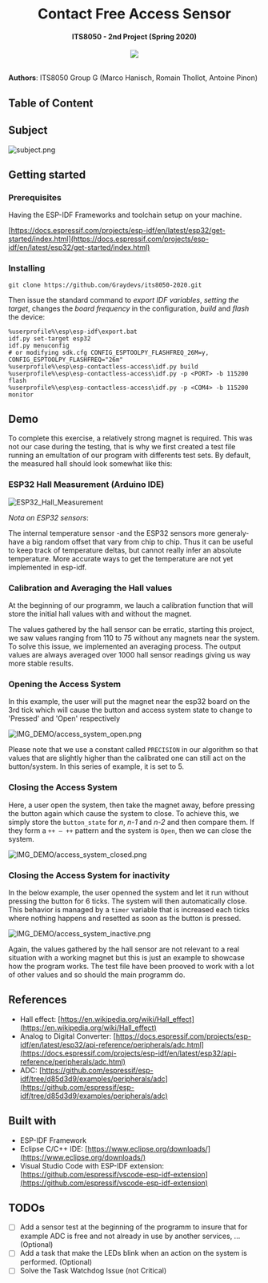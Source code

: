 <h1 align="center">
  Contact Free Access Sensor
  <br>
</h1>

<h4 align="center"> ITS8050 - 2nd Project (Spring 2020) </h4>

<p align="center">
  <img src="https://badgen.net/badge/build/passing/green">
  </br>
  </br>
</p>

**Authors**: ITS8050 Group G (Marco Hanisch, Romain Thollot, Antoine Pinon)

## Table of Content

## Subject

![subject.png](IMG_DEMO/subject.png)

## Getting started

### Prerequisites

Having the ESP-IDF Frameworks and toolchain setup on your machine.

[https://docs.espressif.com/projects/esp-idf/en/latest/esp32/get-started/index.html](https://docs.espressif.com/projects/esp-idf/en/latest/esp32/get-started/index.html)

### Installing

    git clone https://github.com/Graydevs/its8050-2020.git

Then issue the standard command to *export IDF variables*, *setting the target*, changes the *board frequency* in the configuration, *build* and *flash* the device:

    %userprofile%\esp\esp-idf\export.bat
    idf.py set-target esp32
    idf.py menuconfig
    # or modifying sdk.cfg CONFIG_ESPTOOLPY_FLASHFREQ_26M=y, CONFIG_ESPTOOLPY_FLASHFREQ="26m"
    %userprofile%\esp\esp-contactless-access\idf.py build
    %userprofile%\esp\esp-contactless-access\idf.py -p <PORT> -b 115200 flash
    %userprofile%\esp\esp-contactless-access\idf.py -p <COM4> -b 115200 monitor

## Demo

To complete this exercise, a relatively strong magnet is required. This was not our case during the testing, that is why we first created a test file running an emultation of our program with differents test sets. By default, the measured hall should look somewhat like this:

### ESP32 Hall Measurement (Arduino IDE)

![ESP32_Hall_Measurement](IMG_DEMO/ESP32_Hall_Measurement.png)

*Nota on ESP32 sensors*:

The internal temperature sensor -and the ESP32 sensors more generaly- have a big random offset that vary from chip to chip. Thus it can be useful to keep track of temperature deltas, but cannot really infer an absolute temperature. More accurate ways to get the temperature are not yet implemented in esp-idf.

### Calibration and Averaging the Hall values

At the beginning of our programm, we lauch a calibration function that will store the initial hall values with and without the magnet.

The values gathered by the hall sensor can be erratic, starting this project, we saw values ranging from 110 to 75 without any magnets near the system. To solve this issue, we implemented an averaging process. The output values are always averaged over 1000 hall sensor readings giving us  way more stable results.

### Opening the Access System

In this example, the user will put the magnet near the esp32 board on the 3rd tick which will cause the button and access system state to change to 'Pressed' and 'Open' respectively

![IMG_DEMO/access_system_open.png](IMG_DEMO/access_system_open.png)

Please note that we use a constant called `PRECISION` in our algorithm so that values that are slightly higher than the calibrated one can still act on the button/system. In this series of example, it is set to 5.

### Closing the Access System

Here, a user open the system, then take the magnet away, before pressing the button again which cause the system to close. To achieve this, we simply store the `button_state` for *n*, *n-1* and *n-2* and then compare them. If they form a `++ — ++` pattern and the system is `Open`, then we can close the system.

![IMG_DEMO/access_system_closed.png](IMG_DEMO/access_system_closed.png)

### Closing the Access System for inactivity

In the below example, the user openned the system and let it run without pressing the button for 6 ticks. The system will then automatically close. This behavior is managed by a `timer` variable that is increased each ticks where nothing happens and resetted as soon as the button is pressed.

![IMG_DEMO/access_system_inactive.png](IMG_DEMO/access_system_inactive.png)

Again, the values gathered by the hall sensor are not relevant to a real situation with a working magnet but this is just an example to showcase how the program works. The test file have been prooved to work with a lot of other values and so should the main programm do.

## References

- Hall effect: [https://en.wikipedia.org/wiki/Hall_effect](https://en.wikipedia.org/wiki/Hall_effect)
- Analog to Digital Converter: [https://docs.espressif.com/projects/esp-idf/en/latest/esp32/api-reference/peripherals/adc.html](https://docs.espressif.com/projects/esp-idf/en/latest/esp32/api-reference/peripherals/adc.html)
- ADC: [https://github.com/espressif/esp-idf/tree/d85d3d9/examples/peripherals/adc](https://github.com/espressif/esp-idf/tree/d85d3d9/examples/peripherals/adc)

## Built with

- ESP-IDF Framework
- Eclipse C/C++ IDE: [https://www.eclipse.org/downloads/](https://www.eclipse.org/downloads/)
- Visual Studio Code with ESP-IDF extension: [https://github.com/espressif/vscode-esp-idf-extension](https://github.com/espressif/vscode-esp-idf-extension)

## TODOs

- [ ]  Add a sensor test at the beginning of the programm to insure that for example ADC is free and not already in use by another services, ... (Optional)
- [ ]  Add a task that make the LEDs blink when an action on the system is performed. (Optional)
- [ ]  Solve the Task Watchdog Issue (not Critical)

